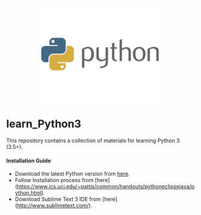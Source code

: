 <p align="center">
  <img src="logo.jpg" alt="logo"/>
</p>

# learn_Python3
This repository contains a collection of materials for learning Python 3 (3.5+).

#### Installation Guide
* Download the latest Python version from [here](https://www.python.org/downloads/).
* Follow Installation process from [here] (https://www.ics.uci.edu/~pattis/common/handouts/pythoneclipsejava/python.html).
* Download Sublime Text 3 IDE from [here] (http://www.sublimetext.com/).
